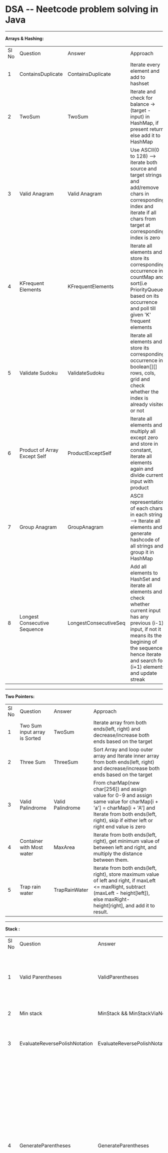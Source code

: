 <div>
<style>
	a {
      text-decoration: none;
   }
</style>
</div>

# DSA --  <a href="https://neetcode.io/roadmap">Neetcode</a> problem solving in Java

--------------------------------------------------------------------------------------------------------

**Arrays & Hashing:**

<table style="width:100%">
  <tr>
	<td>Sl No</td>
    <td>Question</td>
    <td>Answer</td>
    <td>Approach</td>
  </tr>
  <tr>
	<td>1</td>
    <td><a href="https://leetcode.com/problems/contains-duplicate/">ContainsDuplicate</a></td>
    <td><a href="https://github.com/sureshbabk19698/DataStructuresAndAlgo/blob/main/src/main/java/org/sk/arraysAndHashing/ContainsDuplicate.java">ContainsDuplicate</a></td>
    <td>Iterate every element and add to hashset</td>
  </tr>
  <tr>
	<td>2</td>
    <td><a href="https://leetcode.com/problems/two-sum/">TwoSum</a></td>
    <td><a href="https://github.com/sureshbabk19698/DataStructuresAndAlgo/blob/main/src/main/java/org/sk/arraysAndHashing/TwoSum.java">TwoSum</a></td>
    <td>Iterate and check for balance -> (target - input) in HashMap, if present return else add it to HashMap </td>
  </tr>
  <tr>
	<td>3</td>
    <td><a href="https://leetcode.com/problems/valid-anagram/">Valid Anagram</a></td>
    <td><a href="https://github.com/sureshbabk19698/DataStructuresAndAlgo/blob/main/src/main/java/org/sk/arraysAndHashing/IsAnagram.java">Valid Anagram</a></td>
    <td>Use ASCII(0 to 128) --> iterate both source and target strings and add/remove chars in corresponding index and iterate if all chars from target at corresponding index is zero</td>
  </tr>
  <tr>
	<td>4</td>
    <td><a href="https://leetcode.com/problems/top-k-frequent-elements/">KFrequent Elements</a></td>
    <td><a href="https://github.com/sureshbabk19698/DataStructuresAndAlgo/blob/main/src/main/java/org/sk/arraysAndHashing/KFrequentElements.java">KFrequentElements</a></td>
    <td>Iterate all elements and store its corresponding occurrence in countMap and sort(i.e PriorityQueue) based on its occurrence and poll till given 'K' frequent elements</td>
  </tr>
  <tr>
	<td>5</td>
    <td><a href="https://leetcode.com/problems/valid-sudoku/">Validate Sudoku</a></td>
    <td><a href="https://github.com/sureshbabk19698/DataStructuresAndAlgo/blob/main/src/main/java/org/sk/arraysAndHashing/ValidateSudoku.java">ValidateSudoku</a></td>
    <td>Iterate all elements and store its corresponding occurrence in boolean[][] rows, cols, grid and check whether the index is already visited or not</td>
  </tr>
  <tr>
	<td>6</td>
    <td><a href="https://leetcode.com/problems/product-of-array-except-self/">Product of Array Except Self</a></td>
    <td><a href="https://github.com/sureshbabk19698/DataStructuresAndAlgo/blob/main/src/main/java/org/sk/arraysAndHashing/ProductExceptSelf.java">ProductExceptSelf</a></td>
    <td>Iterate all elements and multiply all except zero and store in constant, iterate all elements again and divide current input with product</td>
  </tr>
  <tr>
	<td>7</td>
    <td><a href="https://leetcode.com/problems/group-anagrams/">Group Anagram</a></td>
    <td><a href="https://github.com/sureshbabk19698/DataStructuresAndAlgo/blob/main/src/main/java/org/sk/arraysAndHashing/GroupAnagram.java">GroupAnagram</a></td>
    <td>ASCII representation of each chars in each string --> Iterate all elements and generate hashcode of all strings and group it in HashMap</td>
  </tr>
  <tr>
	<td>8</td>
    <td><a href="https://leetcode.com/problems/longest-consecutive-sequence/">Longest Consecutive Sequence</a></td>
    <td><a href="https://github.com/sureshbabk19698/DataStructuresAndAlgo/blob/main/src/main/java/org/sk/arraysAndHashing/LongestConsecutiveSeq.java">LongestConsecutiveSeq</a></td>
    <td>Add all elements to HashSet and iterate all elements and check whether current input has any previous (i-1) input, if not it means its the begining of the sequence, hence iterate and search for (i+1) elements and update streak</td>
  </tr>
</table>
                   
--------------------------------------------------------------------------------------------------------
**Two Pointers:**

<table style="width:100%">
  <tr>
	<td>Sl No</td>
    <td>Question</td>
    <td>Answer</td>
    <td>Approach</td>
  </tr>
  <tr>
	<td>1</td>
    <td><a href="https://leetcode.com/problems/two-sum-ii-input-array-is-sorted/">Two Sum input array is Sorted</a></td>
    <td><a href="https://github.com/sureshbabk19698/DataStructuresAndAlgo/blob/main/src/main/java/org/sk/twopointers/TwoSum.java">TwoSum</a></td>
    <td>Iterate array from both ends(left, right) and decrease/increase both ends based on the target</td>
  </tr>
  <tr>
	<td>2</td>
    <td><a href="https://leetcode.com/problems/3sum/">Three Sum</a></td>
    <td><a href="https://github.com/sureshbabk19698/DataStructuresAndAlgo/blob/main/src/main/java/org/sk/twopointers/ThreeSum.java">ThreeSum</a></td>
    <td>Sort Array and loop outer array and Iterate inner array from both ends(left, right) and decrease/increase both ends based on the target</td>
  </tr>
  <tr>
	<td>3</td>
    <td><a href="https://leetcode.com/problems/valid-palindrome/">Valid Palindrome</a></td>
    <td><a href="https://github.com/sureshbabk19698/DataStructuresAndAlgo/blob/main/src/main/java/org/sk/twopointers/ValidPalindrome.java">Valid Palindrome</a></td>
    <td>From charMap(new char[256]) and assign value for 0-9 and assign same value for charMap[i + 'a'] = charMap[i + 'A'] and 
    Iterate from both ends(left, right), skip if either left or right end value is zero</td>
  </tr>
  <tr>
	<td>4</td>
    <td><a href="https://leetcode.com/problems/container-with-most-water/">Container with Most water</a></td>
    <td><a href="https://github.com/sureshbabk19698/DataStructuresAndAlgo/blob/main/src/main/java/org/sk/twopointers/MaxArea.java">MaxArea</a></td>
    <td>Iterate from both ends(left, right), get minimum value of between left and right, and multiply the distance between them.</td>
  </tr>
  <tr>
	<td>5</td>
    <td><a href="https://leetcode.com/problems/trapping-rain-water/description/">Trap rain water</a></td>
    <td><a href="https://github.com/sureshbabk19698/DataStructuresAndAlgo/blob/main/src/main/java/org/sk/twopointers/TrapRainWater.java">TrapRainWater</a></td>
    <td>Iterate from both ends(left, right), store maximum value of left and right, if maxLeft <= maxRight, subtract (maxLeft -  height[left]), else  maxRight-height[right], and add it to result.</td>
  </tr>
</table>

--------------------------------------------------------------------------------------------------------
**Stack :**

<table style="width:100%">
  <tr>
	<td>Sl No</td>
    <td>Question</td>
    <td>Answer</td>
    <td>Approach</td>
  </tr>
  <tr>
	<td>1</td>
    <td><a href="https://leetcode.com/problems/valid-parentheses/">Valid Parentheses</a></td>
    <td><a href="https://github.com/sureshbabk19698/DataStructuresAndAlgo/blob/main/src/main/java/org/sk/stack/ValidParentheses.java">ValidParentheses</a></td>
    <td>Iterate every element and add it to LinkedList.push(stack) if its open parentheses else poll last added open parentheses and validate</td>
  </tr>
  <tr>
	<td>2</td>
    <td><a href="https://leetcode.com/problems/min-stack/">Min stack</a></td>
    <td><a href="https://github.com/sureshbabk19698/DataStructuresAndAlgo/blob/main/src/main/java/org/sk/stack/MinStack.java">MinStack</a> && <a href="https://github.com/sureshbabk19698/DataStructuresAndAlgo/blob/main/src/main/java/org/sk/stack/MinStackViaNode.java">MinStackViaNode</a></td>
    <td>Store min value at each node level and return</td>
  </tr>
  <tr>
	<td>3</td>
    <td><a href="https://leetcode.com/problems/evaluate-reverse-polish-notation/">EvaluateReversePolishNotation</a></td>
    <td><a href="https://github.com/sureshbabk19698/DataStructuresAndAlgo/blob/main/src/main/java/org/sk/stack/EvaluateReversePolishNotation.java">EvaluateReversePolishNotation</a></td>
    <td>Iterate and add operands to stack and once encountered operators (+, -, /, *) poll last two operands and do the operation.</td>
  </tr>
  <tr>
	<td>4</td>
    <td><a href="https://leetcode.com/problems/generate-parentheses/">GenerateParentheses</a></td>
    <td><a href="https://github.com/sureshbabk19698/DataStructuresAndAlgo/blob/main/src/main/java/org/sk/stack/GenerateParentheses.java">GenerateParentheses</a></td>
    <td><strong>Backtracking Approach--></strong><br>
    <strong>Basic Conditions:</strong><br>
    1. Valid Parentheses will have open and close Parentheses at left and right places<br>
    2. Open and close parentheses will be in equal count.<br>
    <strong>Steps:</strong><br>
    So append open parentheses at beginning and limit appending the parentheses based on given <strong>n - input</strong> <br>
    and recursively call the same backtracking helper method and generate parentheses, <br>and 
	reduce string length once the required size is reached.
   </td>
  </tr>
   <tr>
	<td>5</td>
    <td><a href="https://leetcode.com/problems/daily-temperatures/">DailyTemperatures</a></td>
    <td><a href="https://github.com/sureshbabk19698/DataStructuresAndAlgo/blob/main/src/main/java/org/sk/stack/DailyTemperatures.java">DailyTemperatures</a></td>
    <td><strong>Monotic Decreasing Stack Approach--></strong><br>
    Store first day temperature in stack<br>
    Iterate temperatures - check if current day temp is warmer than prev day, <br>
    if so pop current day temp from stack and diff btw them is result,<br>
    and store current day temperature in stack.
    update Stack on every iteration, that previous days are properly populated on corresponding index<br>
	<strong>Note:</strong> Stack will always have decreasing order of temp
    </td>
  </tr>
 </table> 
 
--------------------------------------------------------------------------------------------------------
**Binary Search :**

<table style="width:100%">
  <tr>
	<td>Sl No</td>
    <td>Question</td>
    <td>Answer</td>
    <td>Approach</td>
  </tr>
  <tr>
	<td>1</td>
    <td><a href="https://leetcode.com/problems/binary-search/">Valid Parentheses</a></td>
    <td><a href="https://github.com/sureshbabk19698/DataStructuresAndAlgo/blob/main/src/main/java/org/sk/binarysearch/BinarySearch.java">BinarySearch</a></td>
    <td>Search target in Sorted array is Binary Search, hence  <br> 
    keep splitting/dividing the sorted array by mid value, <br>
    if target is greater than nums[mid], then assign left to mid + 1<br>
    else assign right to mid - 1<br>
    Loop until left<=right <br></td>
  </tr>
  <tr>
	<td>2</td>
    <td><a href="https://leetcode.com/problems/search-a-2d-matrix/">Search in 2D Matrix</a></td>
    <td><a href="https://github.com/sureshbabk19698/DataStructuresAndAlgo/blob/main/src/main/java/org/sk/binarysearch/TwoDBinarySearch.java">TwoDBinarySearch</a></td>
    <td>Find the row where the target is, follow same approach used for Binary Search</td>
  </tr>
  <tr>
	<td>3</td>
    <td><a href="https://leetcode.com/problems/find-minimum-in-rotated-sorted-array/">Search in 2D Matrix</a></td>
    <td><a href="https://github.com/sureshbabk19698/DataStructuresAndAlgo/blob/main/src/main/java/org/sk/binarysearch/MinimumRotatedSortedArray.java">MinimumRotatedSortedArray</a></td>
    <td>Find the minimum of the array, by Binary Search approach </td>
  </tr>
 </table> 
 
--------------------------------------------------------------------------------------------------------
**Sliding Window:**


<table style="width:100%">
  <tr>
	<td>Sl No</td>
    <td>Question</td>
    <td>Answer</td>
    <td>Approach</td>
  </tr>
  <tr>
	<td>1</td>
    <td><a href="https://leetcode.com/problems/longest-substring-without-repeating-characters/">Length of the longest substring</a></td>
    <td><a href="https://github.com/sureshbabk19698/DataStructuresAndAlgo/blob/main/src/main/java/org/sk/slidingwindow/LengthOfLongestSubstring.java">LengthOfLongestSubstring</a></td>
    <td>1. Initiate HashSet or new int[128] and fill arrays with -1<br> 
    Once re-encountered the same character<br>
    Reset window start index by adding +1 to last occurred index, and <br>
    update last occurred character array index to current<br>
    and find max between window( end - start + 1) and update MaxStreak<br>
    </td>
  </tr>
  <tr>
	<td>2</td>
    <td><a href="https://leetcode.com/problems/best-time-to-buy-and-sell-stock/">Max Profit</a></td>
    <td><a href="https://github.com/sureshbabk19698/DataStructuresAndAlgo/blob/main/src/main/java/org/sk/slidingwindow/MaxProfit.java">MaxProfit</a></td>
    <td>1. Start and Sell shares should be different days</br>
   </td>
  </tr>
   <tr>
	<td>3</td>
    <td><a href="https://leetcode.com/problems/longest-repeating-character-replacement/">Length of the longest substring</a></td>
    <td><a href="https://github.com/sureshbabk19698/DataStructuresAndAlgo/blob/main/src/main/java/org/sk/slidingwindow/LongestRepeatingCharacter.java">LongestRepeatingCharacter</a></td>
    <td>Initiate array new int[26], maxCharCount, maxCount<br> 
    Increment char count using ASCII index and update maxCharCount<br>
    Decrement charCount-> when the window (right -left) - maxCharCount is > k(noOfCharacterReplacementAllowed) and<br>
    increment left index<br>
    and find max between window( right - left + 1) and update maxCount<br>
    </td>
  </tr>
 </table> 
 
 ---------------------------------------------------------------------------------------------------------
 
**Linked List:**


<table style="width:100%">
  <tr>
	<td>Sl No</td>
    <td>Question</td>
    <td>Answer</td>
    <td>Approach</td>
  </tr>
  <tr>
	<td>1</td>
    <td><a href="https://leetcode.com/problems/reverse-linked-list/">Reverse LinkedList</a></td>
    <td><a href="https://github.com/sureshbabk19698/DataStructuresAndAlgo/blob/main/src/main/java/org/sk/linkedlist/ReverseLinkedList.java">ReverseLinkedList</a></td>
    <td>Iterate until currentNode become empty<br> 
    1. getAndStore next value in a variable(nextElement)<br> 
    2. set current.next as previous<br>
    3. set previous value as current<br> 
    4. store current as = nextElement<br>
    </td>
  </tr>
  <tr>
	<td>2</td>
    <td><a href="https://leetcode.com/problems/merge-two-sorted-lists/">MergeTwoSortedLists</a></td>
    <td><a href="https://github.com/sureshbabk19698/DataStructuresAndAlgo/blob/main/src/main/java/org/sk/linkedlist/MergeTwoSortedLists.java">MergeTwoSortedLists</a></td>
    <td>Iterate until both list becomes empty<br> 
    1. find lowest value between both list and store in result<br> 
    2. pop result = result.next on end of every iteration<br>
    </td>
  </tr>
  <tr>
	<td>3</td>
    <td><a href="https://leetcode.com/problems/remove-nth-node-from-end-of-list/">RemoveNthNodeAtEndOfList</a></td>
    <td><a href="https://github.com/sureshbabk19698/DataStructuresAndAlgo/blob/main/src/main/java/org/sk/linkedlist/RemoveNthNodeAtEndOfList.java">RemoveNthNodeAtEndOfList</a></td>
    <td>To stop/find the nth position from the end of the list, we need two pointer approach<br> 
    1. Initiate dummy node with head, and Move right pointer to n times, and delay left pointer(do not move left ptr)<br> 
    2. Once right pointer shifted to n times, move both left and right pointer one by one<br>
    3. at one stage right pointer will become null and left pointer will be at the n - 1th position from the end<br>
    4. now set left.next as left.next.next</td>
  </tr>
  <tr>
	<td>4</td>
    <td><a href="https://leetcode.com/problems/linked-list-cycle/">LinkedListCycle</a></td>
    <td><a href="https://github.com/sureshbabk19698/DataStructuresAndAlgo/blob/main/src/main/java/org/sk/linkedlist/LinkedListCycle.java">LinkedListCycle</a></td>
    <td>Floyd's Algorithm - Slow and Fast Pointer<br> 
    1. Initiate two pointers , where slow = head, fast = head.next<br> 
    2. Iterate slow pointer one by one(slow.next) and fast pointer as fast.next.next<br>
    3. at one stage both slow and fast pointer will meetup, then its a cycle<br>
    4. if fast pointer becomes null then the given list is not a cycle.</td>
  </tr>
  <tr>
	<td>5</td>
    <td><a href="https://leetcode.com/problems/lru-cache/">LRU Cache</a></td>
    <td><a href="https://github.com/sureshbabk19698/DataStructuresAndAlgo/blob/main/src/main/java/org/sk/linkedlist/LRUCache.java">LRUCache</a></td>
    <td><a href="https://github.com/sureshbabk19698/DataStructuresAndAlgo/blob/main/src/main/java/org/sk/linkedlist/LRUCacheViaLinkedHashMap.java">LRUCacheViaLinkedHashMap</a></td>
  </tr>
 </table> 
 
 
 ---------------------------------------------------------------------------------------------------------
 
**Tree:**


<table style="width:100%">
  <tr>
	<td>Sl No</td>
    <td>Question</td>
    <td>Answer</td>
    <td>Approach</td>
  </tr>
  <tr>
	<td>1</td>
    <td><a href="https://leetcode.com/problems/invert-binary-tree/">Invert BinaryTree</a></td>
    <td><a href="https://github.com/sureshbabk19698/DataStructuresAndAlgo/blob/main/src/main/java/org/sk/trees/InvertBinaryTree.java">InvertBinaryTree</a></td>
    <td></td>
  </tr>
  <tr>
	<td>2</td>
    <td><a href="https://leetcode.com/problems/maximum-depth-of-binary-tree/">Maximum depth of BT</a></td>
    <td><a href="https://github.com/sureshbabk19698/DataStructuresAndAlgo/blob/main/src/main/java/org/sk/trees/FindDepthofBinaryTreeViaRecursiveDFS.java">FindDepthofBinaryTreeViaRecursiveDFS</a></td>
    <td><a href="https://github.com/sureshbabk19698/DataStructuresAndAlgo/blob/main/src/main/java/org/sk/trees/FindDepthOfBinaryTreeViaIterativeDFS.java">FindDepthOfBinaryTreeViaIterativeDFS</a></td>
  </tr>
  <tr>
	<td>3</td>
    <td><a href="https://leetcode.com/problems/diameter-of-binary-tree/">Diameter of BT</a></td>
    <td><a href="https://github.com/sureshbabk19698/DataStructuresAndAlgo/blob/main/src/main/java/org/sk/trees/DiameterOfTheBinaryTree.java">DiameterOfTheBinaryTree</a></td>
    <td></td>
  </tr>
  <tr>
	<td>4</td>
    <td><a href="https://leetcode.com/problems/balanced-binary-tree/">Balanced BT</a></td>
    <td><a href="https://github.com/sureshbabk19698/DataStructuresAndAlgo/blob/main/src/main/java/org/sk/trees/IsBalancedBinaryTreeViaRecursiveDFS.java">IsBalancedBinaryTreeViaRecursiveDFS</a></td>
    <td></td>
  </tr>
  <tr>
	<td>5</td>
    <td><a href="https://leetcode.com/problems/same-tree/">IsSameTree</a></td>
    <td><a href="https://github.com/sureshbabk19698/DataStructuresAndAlgo/blob/main/src/main/java/org/sk/trees/IsSameTree.java">IsSameTree</a></td>
    <td></td>
  </tr>
  <tr>
	<td>6</td>
    <td><a href="  https://leetcode.com/problems/subtree-of-another-tree/">IsSameSubTree</a></td>
    <td><a href="https://github.com/sureshbabk19698/DataStructuresAndAlgo/blob/main/src/main/java/org/sk/trees/IsSameSubTree.java">IsSameSubTree</a></td>
    <td></td>
  </tr>
 </table> 